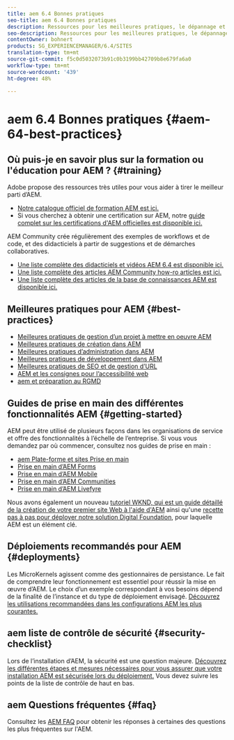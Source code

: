 ```yaml
---
title: aem 6.4 Bonnes pratiques
seo-title: aem 6.4 Bonnes pratiques
description: Ressources pour les meilleures pratiques, le dépannage et la formation pour AEM 6.4
seo-description: Ressources pour les meilleures pratiques, le dépannage et la formation pour AEM 6.4
contentOwner: bohnert
products: SG_EXPERIENCEMANAGER/6.4/SITES
translation-type: tm+mt
source-git-commit: f5c0d5032073b91c0b3199bb42709b8e679fa6a0
workflow-type: tm+mt
source-wordcount: '439'
ht-degree: 48%

---
```



# aem 6.4 Bonnes pratiques {#aem-64-best-practices}

## Où puis-je en savoir plus sur la formation ou l&#39;éducation pour AEM ? {#training}

Adobe propose des ressources très utiles pour vous aider à tirer le meilleur parti d’AEM.

* [Notre catalogue officiel de formation AEM est ici.](https://training.adobe.com/training/current-courses.html#solution=adobeExperienceManager&amp;p=1)
* Si vous cherchez à obtenir une certification sur AEM, notre [guide complet sur les certifications d&#39;AEM officielles est disponible ici.](https://training.adobe.com/certification/exams.html#p=1&amp;solution=adobeExperienceManager)

AEM Community crée régulièrement des exemples de workflows et de code, et des didacticiels à partir de suggestions et de démarches collaboratives.

* [Une liste complète des didacticiels et vidéos AEM 6.4 est disponible ici.](https://helpx.adobe.com/fr/experience-manager/kt/index/aem-6-4-videos.html)
* [Une liste complète des articles AEM Community how-ro articles est ici.](https://helpx.adobe.com/fr/experience-manager/topics/how-to.html)
* [Une liste complète des articles de la base de connaissances AEM est disponible ici.](https://helpx.adobe.com/fr/experience-manager/kb/index/full_kb_list.html)

## Meilleures pratiques pour AEM {#best-practices}

* [Meilleures pratiques de gestion d’un projet à mettre en oeuvre AEM](/help/managing/best-practices.md)
* [Meilleures pratiques de création dans AEM](/help/sites-authoring/best-practices.md) 
* [Meilleures pratiques d’administration dans AEM](/help/sites-administering/administer-best-practices.md) 
* [Meilleures pratiques de développement dans AEM](/help/sites-developing/best-practices.md) 
* [Meilleures pratiques de SEO et de gestion d’URL](/help/managing/seo-and-url-management.md) 
* [AEM et les consignes pour l’accessibilité web](/help/managing/web-accessibility.md)
* [aem et préparation au RGMD](/help/managing/data-protection-and-privacy.md)

## Guides de prise en main des différentes fonctionnalités AEM {#getting-started}

AEM peut être utilisé de plusieurs façons dans les organisations de service et offre des fonctionnalités à l’échelle de l’entreprise. Si vous vous demandez par où commencer, consultez nos guides de prise en main :

* [aem Plate-forme et sites Prise en main](/help/sites-deploying/deploy.md#getting-started)
* [Prise en main d’AEM Forms](/help/forms/using/introduction-aem-forms.md) 
* [Prise en main d’AEM Mobile](/help/mobile/getting-started-aem-mobile.md) 
* [Prise en main d’AEM Communities](/help/communities/getting-started.md)
* [Prise en main d’AEM Livefyre](https://answers.livefyre.com/developers/getting-started/) 

Nous avons également un nouveau [tutoriel WKND, qui est un guide détaillé de la création de votre premier site Web à l&#39;aide d&#39;AEM](https://docs.adobe.com/content/help/fr-FR/experience-manager-learn/getting-started-wknd-tutorial-develop/overview.html) ainsi qu&#39;une [recette pas à pas pour déployer notre solution Digital Foundation](https://helpx.adobe.com/marketing-cloud/how-to/digital-foundation.html), pour laquelle AEM est un élément clé.

## Déploiements recommandés pour AEM {#deployments}

Les MicroKernels agissent comme des gestionnaires de persistance. Le fait de comprendre leur fonctionnement est essentiel pour réussir la mise en œuvre d’AEM. Le choix d’un exemple correspondant à vos besoins dépend de la finalité de l’instance et du type de déploiement envisagé. [Découvrez les utilisations recommandées dans les configurations AEM les plus courantes.](/help/sites-deploying/recommended-deploys.md)

## aem liste de contrôle de sécurité {#security-checklist}

Lors de l’installation d’AEM, la sécurité est une question majeure. [Découvrez les différentes étapes et mesures nécessaires pour vous assurer que votre installation AEM est sécurisée lors du déploiement.](/help/sites-administering/security-checklist.md) Vous devez suivre les points de la liste de contrôle de haut en bas.

## aem Questions fréquentes {#faq}

Consultez les [AEM FAQ](/help/sites-administering/aem-faqs.md) pour obtenir les réponses à certaines des questions les plus fréquentes sur l&#39;AEM.
